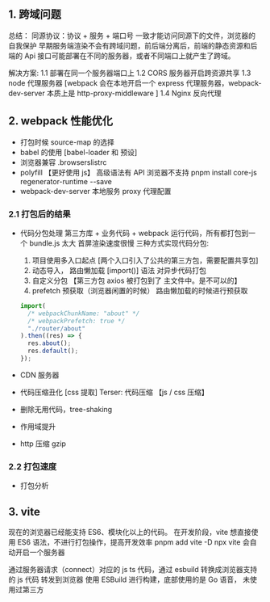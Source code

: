 ## 1. 跨域问题

总结：
同源协议：协议 + 服务 + 端口号 一致才能访问同源下的文件，浏览器的自我保护
早期服务端渲染不会有跨域问题，前后端分离后，前端的静态资源和后端的 Api 接口可能部署在不同的服务器，或者不同端口上就产生了跨域。

解决方案:
1.1 部署在同一个服务器端口上
1.2 CORS 服务器开启跨资源共享
1.3 node 代理服务器 [webpack 会在本地开启一个 express 代理服务器，webpack-dev-server 本质上是 http-proxy-middleware ]
1.4 Nginx 反向代理

## 2. webpack 性能优化

- 打包时候 source-map 的选择
- babel 的使用 [babel-loader 和 预设]
- 浏览器兼容 .browserslistrc
- polyfill 【更好使用 js】 高级语法有 API 浏览器不支持
  pnpm install core-js regenerator-runtime --save
- webpack-dev-server 本地服务
  proxy 代理配置

### 2.1 打包后的结果

- 代码分包处理
  第三方库 + 业务代码 + webpack 运行代码，所有都打包到一个 bundle.js 太大
  首屏渲染速度很慢
  三种方式实现代码分包:

  1. 项目使用多入口起点 [两个入口引入了公共的第三方包，需要配置共享包]
  2. 动态导入， 路由懒加载 [import()] 语法 对异步代码打包
  3. 自定义分包 【第三方包 axios 被打包到了 主文件中。是不可以的】
  4. prefetch 预获取（浏览器闲置的时候） 路由懒加载的时候进行预获取

  ```js
  import(
    /* webpackChunkName: "about" */
    /* webpackPrefetch: true */
    "./router/about"
  ).then((res) => {
    res.about();
    res.default();
  });
  ```

- CDN 服务器
- 代码压缩丑化 [css 提取]
  Terser: 代码压缩 【js / css 压缩】
- 删除无用代码，tree-shaking
- 作用域提升
- http 压缩 gzip

### 2.2 打包速度

- 打包分析

## 3. vite

现在的浏览器已经能支持 ES6、模块化以上的代码。
在开发阶段，vite 想直接使用 ES6 语法，不进行打包操作，提高开发效率
pnpm add vite -D npx vite 会自动开启一个服务器

通过服务器请求（connect）对应的 js ts 代码，通过 esbuild 转换成浏览器支持的 js 代码 转发到浏览器
使用 ESBuild 进行构建，底部使用的是 Go 语音， 未使用过第三方
